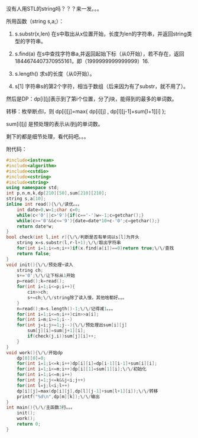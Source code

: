 没有人用STL的string吗？？？来一发。。。

所用函数（string s,a;）：

1. s.substr(x,len)   在s中取出从x位置开始，长度为len的字符串，并返回string类型的字符串。

2. s.find(a)   在s中查找字符串a,并返回起始下标（从0开始），若不存在，返回1844674407370955161，即（1999999999999999）16.

3. s.length()   求s的长度（从0开始）。

4. s[1]   字符串s的第2个字符，相当于数组（后来因为有了substr，就不用了）。

然后是DP：dp[i][j]表示到了第i个位置，分了j块，能得到的最多的单词数。

转移：枚举断点l，则 dp[i][j]=max{ dp[i][j] , dp[l][j-1]+sum[l+1][i] };

sum[i][j] 是预处理的表示从i到j的单词数。

剩下的都是细节处理，看代码吧。。。

附代码：

```cpp
#include<iostream>
#include<algorithm>
#include<cstdio>
#include<cstring>
#include<string>
using namespace std;
int p,n,m,k,dp[210][50],sum[210][210];
string s,a[10];
inline int read(){\/\/读优。。。
	int date=0,w=1;char c=0;
	while(c<'0'||c>'9'){if(c=='-')w=-1;c=getchar();}
	while(c>='0'&&c<='9'){date=date*10+c-'0';c=getchar();}
	return date*w;
}
bool check(int l,int r){\/\/判断是否有单词以s[l]为开头
    string x=s.substr(l,r-l+1);\/\/取出字符串
    for(int i=1;i<=n;i++)if(x.find(a[i])==0)return true;\/\/查找
    return false;
}
void init(){\/\/预处理+读入
    string ch;
    s+='0';\/\/让下标从1开始
    p=read();k=read();
    for(int i=1;i<=p;i++){
        cin>>ch;
        s+=ch;\/\/string除了读入慢，其他啥都好。。。
    }
    n=read();m=s.length()-1;\/\/记得减1。。。
    for(int i=1;i<=n;i++)cin>>a[i];
    for(int i=m;i>=1;i--)
    for(int j=i;j>=1;j--){\/\/预处理出sum[i][j]
        sum[j][i]=sum[j+1][i];
        if(check(j,i))sum[j][i]++;
    }
}
void work(){\/\/开始dp
    dp[0][0]=0;
    for(int i=1;i<=k;i++)dp[i][i]=dp[i-1][i-1]+sum[i][i];
    for(int i=1;i<=m;i++)dp[i][1]=sum[1][i];\/\/初始化
    for(int i=1;i<=m;i++)
    for(int j=1;j<=k&&j<i;j++)
    for(int l=j;l<i;l++)
    dp[i][j]=max(dp[i][j],dp[l][j-1]+sum[l+1][i]);\/\/转移
    printf("%d\n",dp[m][k]);\/\/输出
}
int main(){\/\/主函数3行。。。
    init();
    work();
    return 0;
}

```